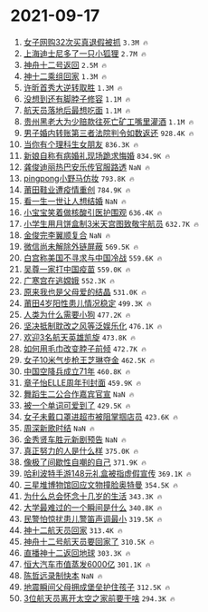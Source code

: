 # 2021-09-17

1. [女子网购32次买真退假被抓](https://s.weibo.com/weibo?q=%23%E5%A5%B3%E5%AD%90%E7%BD%91%E8%B4%AD32%E6%AC%A1%E4%B9%B0%E7%9C%9F%E9%80%80%E5%81%87%E8%A2%AB%E6%8A%93%23&Refer=top) `3.3M 🔥`
1. [上海迪士尼多了一只小狐狸](https://s.weibo.com/weibo?q=%E4%B8%8A%E6%B5%B7%E8%BF%AA%E5%A3%AB%E5%B0%BC%E5%A4%9A%E4%BA%86%E4%B8%80%E5%8F%AA%E5%B0%8F%E7%8B%90%E7%8B%B8&Refer=top) `2.7M 🔥`
1. [神舟十二号返回](https://s.weibo.com/weibo?q=%23%E7%A5%9E%E8%88%9F%E5%8D%81%E4%BA%8C%E5%8F%B7%E8%BF%94%E5%9B%9E%23&Refer=top) `2.5M 🔥`
1. [神十二乘组回家](https://s.weibo.com/weibo?q=%23%E7%A5%9E%E5%8D%81%E4%BA%8C%E4%B9%98%E7%BB%84%E5%9B%9E%E5%AE%B6%23&Refer=top) `1.3M 🔥`
1. [许昕首秀大逆转取胜](https://s.weibo.com/weibo?q=%23%E8%AE%B8%E6%98%95%E9%A6%96%E7%A7%80%E5%A4%A7%E9%80%86%E8%BD%AC%E5%8F%96%E8%83%9C%23&Refer=top) `1.3M 🔥`
1. [没想到还有脚脖子修容](https://s.weibo.com/weibo?q=%23%E6%B2%A1%E6%83%B3%E5%88%B0%E8%BF%98%E6%9C%89%E8%84%9A%E8%84%96%E5%AD%90%E4%BF%AE%E5%AE%B9%23&Refer=top) `1.1M 🔥`
1. [航天员落地后最想吃面](https://s.weibo.com/weibo?q=%23%E8%88%AA%E5%A4%A9%E5%91%98%E8%90%BD%E5%9C%B0%E5%90%8E%E6%9C%80%E6%83%B3%E5%90%83%E9%9D%A2%23&Refer=top) `1.1M 🔥`
1. [贵州黑老大为少赔款往死亡矿工嘴里灌酒](https://s.weibo.com/weibo?q=%23%E8%B4%B5%E5%B7%9E%E9%BB%91%E8%80%81%E5%A4%A7%E4%B8%BA%E5%B0%91%E8%B5%94%E6%AC%BE%E5%BE%80%E6%AD%BB%E4%BA%A1%E7%9F%BF%E5%B7%A5%E5%98%B4%E9%87%8C%E7%81%8C%E9%85%92%23&Refer=top) `1.1M 🔥`
1. [男子婚内转账第三者法院判令如数返还](https://s.weibo.com/weibo?q=%23%E7%94%B7%E5%AD%90%E5%A9%9A%E5%86%85%E8%BD%AC%E8%B4%A6%E7%AC%AC%E4%B8%89%E8%80%85%E6%B3%95%E9%99%A2%E5%88%A4%E4%BB%A4%E5%A6%82%E6%95%B0%E8%BF%94%E8%BF%98%23&Refer=top) `928.4K 🔥`
1. [当你有个理科生女朋友](https://s.weibo.com/weibo?q=%23%E5%BD%93%E4%BD%A0%E6%9C%89%E4%B8%AA%E7%90%86%E7%A7%91%E7%94%9F%E5%A5%B3%E6%9C%8B%E5%8F%8B%23&Refer=top) `836.3K 🔥`
1. [新娘自称有病婚礼现场跪求悔婚](https://s.weibo.com/weibo?q=%23%E6%96%B0%E5%A8%98%E8%87%AA%E7%A7%B0%E6%9C%89%E7%97%85%E5%A9%9A%E7%A4%BC%E7%8E%B0%E5%9C%BA%E8%B7%AA%E6%B1%82%E6%82%94%E5%A9%9A%23&Refer=top) `834.9K 🔥`
1. [龚俊迪丽热巴安乐传官服路透](https://s.weibo.com/weibo?q=%23%E9%BE%9A%E4%BF%8A%E8%BF%AA%E4%B8%BD%E7%83%AD%E5%B7%B4%E5%AE%89%E4%B9%90%E4%BC%A0%E5%AE%98%E6%9C%8D%E8%B7%AF%E9%80%8F%23&Refer=top) `NaN 🔥`
1. [pingpong小野马仿妆](https://s.weibo.com/weibo?q=%23pingpong%E5%B0%8F%E9%87%8E%E9%A9%AC%E4%BB%BF%E5%A6%86%23&Refer=top) `793.8K 🔥`
1. [莆田鞋业遭疫情重创](https://s.weibo.com/weibo?q=%23%E8%8E%86%E7%94%B0%E9%9E%8B%E4%B8%9A%E9%81%AD%E7%96%AB%E6%83%85%E9%87%8D%E5%88%9B%23&Refer=top) `784.9K 🔥`
1. [看一生一世让人想结婚](https://s.weibo.com/weibo?q=%23%E7%9C%8B%E4%B8%80%E7%94%9F%E4%B8%80%E4%B8%96%E8%AE%A9%E4%BA%BA%E6%83%B3%E7%BB%93%E5%A9%9A%23&Refer=top) `NaN 🔥`
1. [小宝宝笑着做核酸引医护围观](https://s.weibo.com/weibo?q=%23%E5%B0%8F%E5%AE%9D%E5%AE%9D%E7%AC%91%E7%9D%80%E5%81%9A%E6%A0%B8%E9%85%B8%E5%BC%95%E5%8C%BB%E6%8A%A4%E5%9B%B4%E8%A7%82%23&Refer=top) `636.4K 🔥`
1. [小学生用月饼盒制3米天宫图致敬宇航员](https://s.weibo.com/weibo?q=%23%E5%B0%8F%E5%AD%A6%E7%94%9F%E7%94%A8%E6%9C%88%E9%A5%BC%E7%9B%92%E5%88%B63%E7%B1%B3%E5%A4%A9%E5%AE%AB%E5%9B%BE%E8%87%B4%E6%95%AC%E5%AE%87%E8%88%AA%E5%91%98%23&Refer=top) `632.7K 🔥`
1. [金俊完李翼顺复合](https://s.weibo.com/weibo?q=%23%E9%87%91%E4%BF%8A%E5%AE%8C%E6%9D%8E%E7%BF%BC%E9%A1%BA%E5%A4%8D%E5%90%88%23&Refer=top) `NaN 🔥`
1. [微信尚未解除外链屏蔽](https://s.weibo.com/weibo?q=%23%E5%BE%AE%E4%BF%A1%E5%B0%9A%E6%9C%AA%E8%A7%A3%E9%99%A4%E5%A4%96%E9%93%BE%E5%B1%8F%E8%94%BD%23&Refer=top) `569.5K 🔥`
1. [白宫称美国不寻求与中国冷战](https://s.weibo.com/weibo?q=%23%E7%99%BD%E5%AE%AB%E7%A7%B0%E7%BE%8E%E5%9B%BD%E4%B8%8D%E5%AF%BB%E6%B1%82%E4%B8%8E%E4%B8%AD%E5%9B%BD%E5%86%B7%E6%88%98%23&Refer=top) `559.6K 🔥`
1. [吴尊一家打中国疫苗](https://s.weibo.com/weibo?q=%23%E5%90%B4%E5%B0%8A%E4%B8%80%E5%AE%B6%E6%89%93%E4%B8%AD%E5%9B%BD%E7%96%AB%E8%8B%97%23&Refer=top) `559.0K 🔥`
1. [广寒宫在逃嫦娥](https://s.weibo.com/weibo?q=%23%E5%B9%BF%E5%AF%92%E5%AE%AB%E5%9C%A8%E9%80%83%E5%AB%A6%E5%A8%A5%23&Refer=top) `552.3K 🔥`
1. [原来我也是父母爱的结晶](https://s.weibo.com/weibo?q=%23%E5%8E%9F%E6%9D%A5%E6%88%91%E4%B9%9F%E6%98%AF%E7%88%B6%E6%AF%8D%E7%88%B1%E7%9A%84%E7%BB%93%E6%99%B6%23&Refer=top) `531.0K 🔥`
1. [莆田4岁阳性患儿情况稳定](https://s.weibo.com/weibo?q=%23%E8%8E%86%E7%94%B04%E5%B2%81%E9%98%B3%E6%80%A7%E6%82%A3%E5%84%BF%E6%83%85%E5%86%B5%E7%A8%B3%E5%AE%9A%23&Refer=top) `499.3K 🔥`
1. [人类为什么需要小狗](https://s.weibo.com/weibo?q=%23%E4%BA%BA%E7%B1%BB%E4%B8%BA%E4%BB%80%E4%B9%88%E9%9C%80%E8%A6%81%E5%B0%8F%E7%8B%97%23&Refer=top) `477.2K 🔥`
1. [坚决抵制耽改之风等泛娱乐化](https://s.weibo.com/weibo?q=%23%E5%9D%9A%E5%86%B3%E6%8A%B5%E5%88%B6%E8%80%BD%E6%94%B9%E4%B9%8B%E9%A3%8E%E7%AD%89%E6%B3%9B%E5%A8%B1%E4%B9%90%E5%8C%96%23&Refer=top) `476.1K 🔥`
1. [欢迎3名航天英雄凯旋](https://s.weibo.com/weibo?q=%23%E6%AC%A2%E8%BF%8E3%E5%90%8D%E8%88%AA%E5%A4%A9%E8%8B%B1%E9%9B%84%E5%87%AF%E6%97%8B%23&Refer=top) `473.8K 🔥`
1. [如何用毛巾改变脖子前倾](https://s.weibo.com/weibo?q=%23%E5%A6%82%E4%BD%95%E7%94%A8%E6%AF%9B%E5%B7%BE%E6%94%B9%E5%8F%98%E8%84%96%E5%AD%90%E5%89%8D%E5%80%BE%23&Refer=top) `472.7K 🔥`
1. [女子10米气步枪王芝琳夺金](https://s.weibo.com/weibo?q=%23%E5%A5%B3%E5%AD%9010%E7%B1%B3%E6%B0%94%E6%AD%A5%E6%9E%AA%E7%8E%8B%E8%8A%9D%E7%90%B3%E5%A4%BA%E9%87%91%23&Refer=top) `462.5K 🔥`
1. [中国空降兵成立71年](https://s.weibo.com/weibo?q=%23%E4%B8%AD%E5%9B%BD%E7%A9%BA%E9%99%8D%E5%85%B5%E6%88%90%E7%AB%8B71%E5%B9%B4%23&Refer=top) `460.8K 🔥`
1. [章子怡ELLE周年刊封面](https://s.weibo.com/weibo?q=%E7%AB%A0%E5%AD%90%E6%80%A1ELLE%E5%91%A8%E5%B9%B4%E5%88%8A%E5%B0%81%E9%9D%A2&Refer=top) `459.9K 🔥`
1. [舞蹈生二公合作嘉宾官宣](https://s.weibo.com/weibo?q=%23%E8%88%9E%E8%B9%88%E7%94%9F%E4%BA%8C%E5%85%AC%E5%90%88%E4%BD%9C%E5%98%89%E5%AE%BE%E5%AE%98%E5%AE%A3%23&Refer=top) `NaN 🔥`
1. [被一个单词可爱到了](https://s.weibo.com/weibo?q=%23%E8%A2%AB%E4%B8%80%E4%B8%AA%E5%8D%95%E8%AF%8D%E5%8F%AF%E7%88%B1%E5%88%B0%E4%BA%86%23&Refer=top) `429.5K 🔥`
1. [女子未戴口罩进超市被阻掌掴店员](https://s.weibo.com/weibo?q=%23%E5%A5%B3%E5%AD%90%E6%9C%AA%E6%88%B4%E5%8F%A3%E7%BD%A9%E8%BF%9B%E8%B6%85%E5%B8%82%E8%A2%AB%E9%98%BB%E6%8E%8C%E6%8E%B4%E5%BA%97%E5%91%98%23&Refer=top) `423.6K 🔥`
1. [周深新歌时结](https://s.weibo.com/weibo?q=%E5%91%A8%E6%B7%B1%E6%96%B0%E6%AD%8C%E6%97%B6%E7%BB%93&Refer=top) `NaN 🔥`
1. [金秀贤车胜元新剧预告](https://s.weibo.com/weibo?q=%23%E9%87%91%E7%A7%80%E8%B4%A4%E8%BD%A6%E8%83%9C%E5%85%83%E6%96%B0%E5%89%A7%E9%A2%84%E5%91%8A%23&Refer=top) `NaN 🔥`
1. [真正努力的人是什么样](https://s.weibo.com/weibo?q=%23%E7%9C%9F%E6%AD%A3%E5%8A%AA%E5%8A%9B%E7%9A%84%E4%BA%BA%E6%98%AF%E4%BB%80%E4%B9%88%E6%A0%B7%23&Refer=top) `375.0K 🔥`
1. [像极了间歇性自嘲的自己](https://s.weibo.com/weibo?q=%E5%83%8F%E6%9E%81%E4%BA%86%E9%97%B4%E6%AD%87%E6%80%A7%E8%87%AA%E5%98%B2%E7%9A%84%E8%87%AA%E5%B7%B1&Refer=top) `371.9K 🔥`
1. [哈利波特手游148元礼盒被指虚假宣传](https://s.weibo.com/weibo?q=%23%E5%93%88%E5%88%A9%E6%B3%A2%E7%89%B9%E6%89%8B%E6%B8%B8148%E5%85%83%E7%A4%BC%E7%9B%92%E8%A2%AB%E6%8C%87%E8%99%9A%E5%81%87%E5%AE%A3%E4%BC%A0%23&Refer=top) `369.1K 🔥`
1. [三星堆博物馆回应文物撞脸奥特曼](https://s.weibo.com/weibo?q=%23%E4%B8%89%E6%98%9F%E5%A0%86%E5%8D%9A%E7%89%A9%E9%A6%86%E5%9B%9E%E5%BA%94%E6%96%87%E7%89%A9%E6%92%9E%E8%84%B8%E5%A5%A5%E7%89%B9%E6%9B%BC%23&Refer=top) `354.5K 🔥`
1. [为什么总会怀念十几岁的生活](https://s.weibo.com/weibo?q=%23%E4%B8%BA%E4%BB%80%E4%B9%88%E6%80%BB%E4%BC%9A%E6%80%80%E5%BF%B5%E5%8D%81%E5%87%A0%E5%B2%81%E7%9A%84%E7%94%9F%E6%B4%BB%23&Refer=top) `343.3K 🔥`
1. [大学最难过的一个瞬间是什么](https://s.weibo.com/weibo?q=%23%E5%A4%A7%E5%AD%A6%E6%9C%80%E9%9A%BE%E8%BF%87%E7%9A%84%E4%B8%80%E4%B8%AA%E7%9E%AC%E9%97%B4%E6%98%AF%E4%BB%80%E4%B9%88%23&Refer=top) `340.8K 🔥`
1. [民警怕惊扰患儿警笛声调最小](https://s.weibo.com/weibo?q=%23%E6%B0%91%E8%AD%A6%E6%80%95%E6%83%8A%E6%89%B0%E6%82%A3%E5%84%BF%E8%AD%A6%E7%AC%9B%E5%A3%B0%E8%B0%83%E6%9C%80%E5%B0%8F%23&Refer=top) `319.5K 🔥`
1. [神十二航天员回家](https://s.weibo.com/weibo?q=%23%E7%A5%9E%E5%8D%81%E4%BA%8C%E8%88%AA%E5%A4%A9%E5%91%98%E5%9B%9E%E5%AE%B6%23&Refer=top) `313.4K 🔥`
1. [神舟十二号航天员要回家了](https://s.weibo.com/weibo?q=%23%E7%A5%9E%E8%88%9F%E5%8D%81%E4%BA%8C%E5%8F%B7%E8%88%AA%E5%A4%A9%E5%91%98%E8%A6%81%E5%9B%9E%E5%AE%B6%E4%BA%86%23&Refer=top) `310.5K 🔥`
1. [直播神十二返回地球](https://s.weibo.com/weibo?q=%23%E7%9B%B4%E6%92%AD%E7%A5%9E%E5%8D%81%E4%BA%8C%E8%BF%94%E5%9B%9E%E5%9C%B0%E7%90%83%23&Refer=top) `303.3K 🔥`
1. [恒大汽车市值蒸发6000亿](https://s.weibo.com/weibo?q=%23%E6%81%92%E5%A4%A7%E6%B1%BD%E8%BD%A6%E5%B8%82%E5%80%BC%E8%92%B8%E5%8F%916000%E4%BA%BF%23&Refer=top) `301.1K 🔥`
1. [陈哲远录制快本](https://s.weibo.com/weibo?q=%23%E9%99%88%E5%93%B2%E8%BF%9C%E5%BD%95%E5%88%B6%E5%BF%AB%E6%9C%AC%23&Refer=top) `NaN 🔥`
1. [地震瞬间父母拥成堡垒护住孩子](https://s.weibo.com/weibo?q=%23%E5%9C%B0%E9%9C%87%E7%9E%AC%E9%97%B4%E7%88%B6%E6%AF%8D%E6%8B%A5%E6%88%90%E5%A0%A1%E5%9E%92%E6%8A%A4%E4%BD%8F%E5%AD%A9%E5%AD%90%23&Refer=top) `312.5K 🔥`
1. [3位航天员离开太空之家前要干啥](https://s.weibo.com/weibo?q=%233%E4%BD%8D%E8%88%AA%E5%A4%A9%E5%91%98%E7%A6%BB%E5%BC%80%E5%A4%AA%E7%A9%BA%E4%B9%8B%E5%AE%B6%E5%89%8D%E8%A6%81%E5%B9%B2%E5%95%A5%23&Refer=top) `294.3K 🔥`
